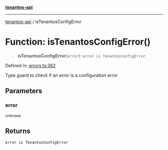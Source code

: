 [**tenantos-api**](../README.md)

***

[tenantos-api](../globals.md) / isTenantosConfigError

# Function: isTenantosConfigError()

> **isTenantosConfigError**(`error`): `error is TenantosConfigError`

Defined in: [errors.ts:362](https://github.com/shadmanZero/tenantos-api/blob/1c7b7035084787c8e7500a348d67d47efa9ca53a/src/errors.ts#L362)

Type guard to check if an error is a configuration error

## Parameters

### error

`unknown`

## Returns

`error is TenantosConfigError`
